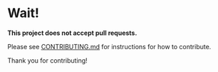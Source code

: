# Wait!

**This project does not accept pull requests.**

Please see [CONTRIBUTING.md](https://github.com/googleapis/google-cloud-go/blob/master/CONTRIBUTING.md) for instructions for how to contribute.

Thank you for contributing!
